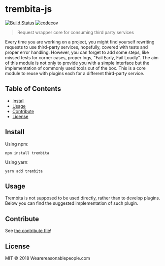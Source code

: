 # trembita-js

[![Build Status](https://travis-ci.com/wearereasonablepeople/trembita.svg?token=H11zxJynPszpg8G3VJzP&branch=master)](https://travis-ci.com/wearereasonablepeople/trembita)
[![codecov](https://codecov.io/gh/wearereasonablepeople/trembita/branch/master/graph/badge.svg?token=XWv9pmS1Vm)](https://codecov.io/gh/wearereasonablepeople/trembita)

> Request wrapper core for consuming third party services

Every time you are working on a project, you might find yourself rewriting requests to use third-party services, hopefully, covered with tests and proper error handling. However, you can forget to add some steps, like missed tests for corner cases, proper logs, "Fail Early, Fail Loudly".
The aim of this module is not only to provide you with a simple interface but the implementation of commonly used tools out of the box. This is a core module to reuse with plugins each for a different third-party service.

## Table of Contents

- [Install](#install)
- [Usage](#usage)
- [Contribute](#contribute)
- [License](#license)

## Install

Using npm:

```
npm install trembita
```

Using yarn:
```
yarn add trembita
```

## Usage
Trembita is not supposed to be used directly, rather than to develop plugins.
Below you can find the suggested implementation of such plugin.

## Contribute

See [the contribute file](CONTRIBUTING.md)!

## License

MIT © 2018 Wearereasonablepeople.com
